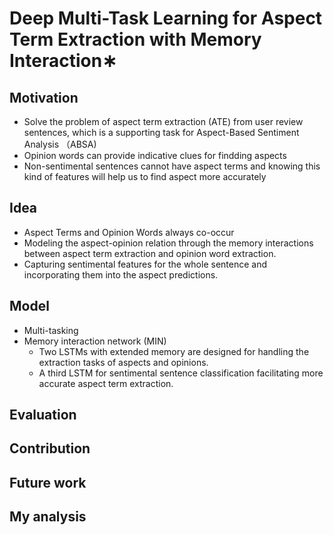 # Deep Multi-Task Learning for Aspect Term Extraction with Memory Interaction∗

## Motivation

- Solve the problem of aspect term extraction (ATE) from user review sentences, which is a supporting task for Aspect-Based Sentiment Analysis （ABSA)
- Opinion words can provide indicative clues for findding aspects
- Non-sentimental sentences cannot have aspect terms and knowing this kind of features will help us to find aspect more accurately

## Idea

- Aspect Terms and Opinion Words always co-occur
- Modeling the aspect-opinion relation through the memory interactions between aspect term extraction and opinion word extraction.
- Capturing sentimental features for the whole sentence and incorporating them into the aspect predictions.

## Model

- Multi-tasking
- Memory interaction network (MIN)
    - Two LSTMs with extended memory are designed for handling the extraction tasks of aspects and opinions.
    - A third LSTM for sentimental sentence classification facilitating more accurate aspect term extraction.

## Evaluation

## Contribution

## Future work

## My analysis